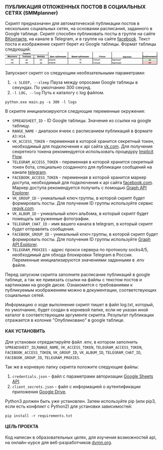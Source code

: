 ### ПУБЛИКАЦИЯ ОТЛОЖЕННЫХ ПОСТОВ В СОЦИАЛЬНЫХ СЕТЯХ (SMMplanner)

Скрипт предназначен для автоматической публикации постов в нескольких социальных сетях, на основании расписания, заданного в Google таблице. Скрипт способен публиковать посты в группе на сайте [ВКонтакте](https://vk.com), на канале в Telegram, и в группе на сайте [facebook](https://www.facebook.com). Текст поста и изображение скрипт берет из Google таблицы. Формат таблицы следующий: 
![пример google таблицы](demo_GlTable.png)

Запускают скрипт со следующим необязательными параметрами:
1. ```-s SLEEP, --sleep```      Пауза между опросами Google таблицы в секундах. По умолчанию 300 секунд.
2. ```-l LOG, --log```          Путь к каталогу с log файлом.

```
python.exe main.py -s 300 -l logs
```	
В скрипте инициализируются следующие переменные окружения:
- `SPREADSHEET_ID` - ID Google таблицы. Значение из ссылки на google таблицу.
- `RANGE_NAME` - диапазон ячеек с расписанием публикаций в формате `A3:H14`.
- `VK_ACCESS_TOKEN` - переменная в которой хранится секретный токен, необходимый для подключения к api сайта [vk.com](http://www.vk.com). Для получения секретного токена рекомендуется использовать процедуру  [Implicit Flow](https://vk.com/dev/implicit_flow_user).
- `TELEGRAM_ACCESS_TOKEN` - переменная в которой хранится секретный токен бота, специально созданного для публикации сообщений на канале [telegram](https://core.telegram.org/bots/api).
- `FACEBOOK_ACCESS_TOKEN` - переменная в которой хранится маркер доступа, необходимый для подключения к api сайта [facebook.com](https://www.facebook.com). Маркер доступа рекомендуется получить с помощью [Graph API Explorer](https://developers.facebook.com/docs/graph-api/explorer/). 
- `VK_GROUP_ID` - уникальный ключ группы, в которой скрипт будет формировать посты. Для получения ID группы используйте сервис [regvk.com](https://regvk.com/id/).
- `VK_ALBUM_ID` - уникальный ключ альбома, в который скрипт будет помещать загруженные фотографии. 
- `TELEGRAM_CHAT_ID` - имя вашего канала в telegram, в который скрипт будет отправлять сообщения.
- `FACEBOOK_GROUP_ID` - уникальный ключ группы, в которой скрипт будет формировать посты. Для получения ID группы используйте [Graph API Explorer](https://developers.facebook.com/docs/graph-api/explorer/).
- `TELEGRAM_PROXIES` - адрес прокси сервера по протоколу socks4/5, необходимый для обхода блокировки Telegram в России.
Переменные инициализируются значениями заданными в .env файле.

Перед запуском скрипта заполните расписание публикаций в google таблице, а так же привязать ссылки на файлы с текстом постов и картинками на google диске. Ознакомится с требованиями к публикуемым изображениям можно в документации, соответствующих социальных сетей.


Информацию о ходе выполнения скрипт пишет в файл log.txt, который, по умолчанию, будет создан в корневой папке, если не указан иной каталог в соответствующем аргументе скрипта. Результат публикации отражается в колонке "Опубликовано" в google таблице. 

#### КАК УСТАНОВИТЬ

Для установки отредактируйте файл .env, в котором заполнить `SPREADSHEET_ID`,`RANGE_NAME`, `VK_ACCESS_TOKEN`, `TELEGRAM_ACCESS_TOKEN`, `FACEBOOK_ACCESS_TOKEN`, `VK_GROUP_ID`, `VK_ALBUM_ID`, `TELEGRAM_CHAT_ID`, `FACEBOOK_GROUP_ID`, `TELEGRAM_PROXIES`.

Так же в корневую папку скрипта положите следующие файлы:
1. `credentials.json` - файл с параметрами авторизации [Google Sheets API](https://developers.google.com/sheets/api/quickstart/python).
2. `client_secrets.json` - файл с информацией о аутентификации приложения [Google Drive](https://gsuitedevs.github.io/PyDrive/docs/build/html/quickstart.html#authentication).

Python3 должен быть уже установлен. Затем используйте pip (или pip3, если есть конфликт с Python2) для установки зависимостей:

```
pip install -r requirements.txt
```

#### ЦЕЛЬ ПРОЕКТА

Код написан в образовательных целях, для изучения возможностей api, на онлайн-курсе для веб-разработчиков [dvmn.org](https://dvmn.org).
